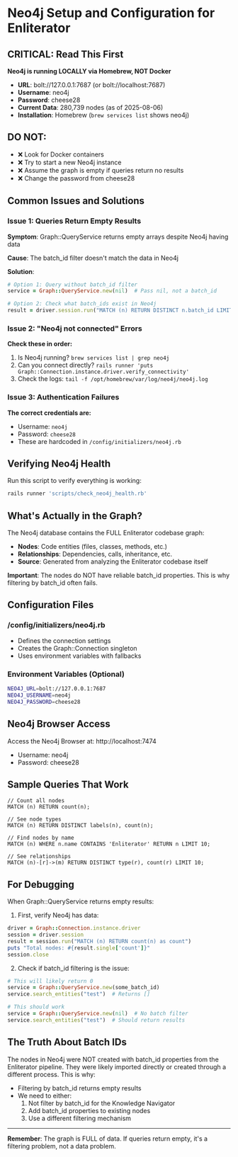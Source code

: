 # Neo4j Setup and Configuration for Enliterator

## CRITICAL: Read This First

**Neo4j is running LOCALLY via Homebrew, NOT Docker**
- **URL**: bolt://127.0.0.1:7687 (or bolt://localhost:7687)
- **Username**: neo4j
- **Password**: cheese28
- **Current Data**: 280,739 nodes (as of 2025-08-06)
- **Installation**: Homebrew (`brew services list` shows neo4j)

## DO NOT:
- ❌ Look for Docker containers
- ❌ Try to start a new Neo4j instance
- ❌ Assume the graph is empty if queries return no results
- ❌ Change the password from cheese28

## Common Issues and Solutions

### Issue 1: Queries Return Empty Results
**Symptom**: Graph::QueryService returns empty arrays despite Neo4j having data

**Cause**: The batch_id filter doesn't match the data in Neo4j

**Solution**: 
```ruby
# Option 1: Query without batch_id filter
service = Graph::QueryService.new(nil)  # Pass nil, not a batch_id

# Option 2: Check what batch_ids exist in Neo4j
result = driver.session.run("MATCH (n) RETURN DISTINCT n.batch_id LIMIT 10")
```

### Issue 2: "Neo4j not connected" Errors
**Check these in order:**
1. Is Neo4j running? `brew services list | grep neo4j`
2. Can you connect directly? `rails runner 'puts Graph::Connection.instance.driver.verify_connectivity'`
3. Check the logs: `tail -f /opt/homebrew/var/log/neo4j/neo4j.log`

### Issue 3: Authentication Failures
**The correct credentials are:**
- Username: `neo4j`
- Password: `cheese28`
- These are hardcoded in `/config/initializers/neo4j.rb`

## Verifying Neo4j Health

Run this script to verify everything is working:

```bash
rails runner 'scripts/check_neo4j_health.rb'
```

## What's Actually in the Graph?

The Neo4j database contains the FULL Enliterator codebase graph:
- **Nodes**: Code entities (files, classes, methods, etc.)
- **Relationships**: Dependencies, calls, inheritance, etc.
- **Source**: Generated from analyzing the Enliterator codebase itself

**Important**: The nodes do NOT have reliable batch_id properties. This is why filtering by batch_id often fails.

## Configuration Files

### /config/initializers/neo4j.rb
- Defines the connection settings
- Creates the Graph::Connection singleton
- Uses environment variables with fallbacks

### Environment Variables (Optional)
```bash
NEO4J_URL=bolt://127.0.0.1:7687
NEO4J_USERNAME=neo4j
NEO4J_PASSWORD=cheese28
```

## Neo4j Browser Access

Access the Neo4j Browser at: http://localhost:7474
- Username: neo4j
- Password: cheese28

## Sample Queries That Work

```cypher
// Count all nodes
MATCH (n) RETURN count(n);

// See node types
MATCH (n) RETURN DISTINCT labels(n), count(n);

// Find nodes by name
MATCH (n) WHERE n.name CONTAINS 'Enliterator' RETURN n LIMIT 10;

// See relationships
MATCH (n)-[r]->(m) RETURN DISTINCT type(r), count(r) LIMIT 10;
```

## For Debugging

When Graph::QueryService returns empty results:

1. First, verify Neo4j has data:
```ruby
driver = Graph::Connection.instance.driver
session = driver.session
result = session.run("MATCH (n) RETURN count(n) as count")
puts "Total nodes: #{result.single['count']}"
session.close
```

2. Check if batch_id filtering is the issue:
```ruby
# This will likely return 0
service = Graph::QueryService.new(some_batch_id)
service.search_entities("test")  # Returns []

# This should work
service = Graph::QueryService.new(nil)  # No batch filter
service.search_entities("test")  # Should return results
```

## The Truth About Batch IDs

The nodes in Neo4j were NOT created with batch_id properties from the Enliterator pipeline. They were likely imported directly or created through a different process. This is why:
- Filtering by batch_id returns empty results
- We need to either:
  1. Not filter by batch_id for the Knowledge Navigator
  2. Add batch_id properties to existing nodes
  3. Use a different filtering mechanism

---

**Remember**: The graph is FULL of data. If queries return empty, it's a filtering problem, not a data problem.